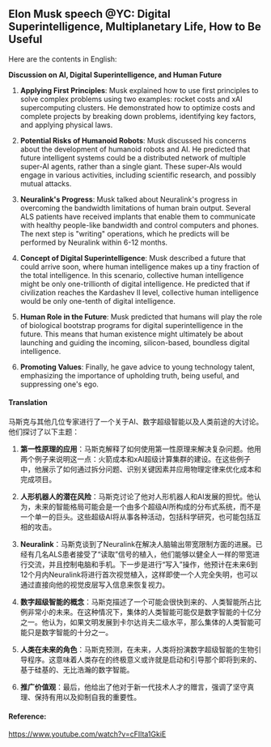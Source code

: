 ## Elon Musk speech @YC: Digital Superintelligence, Multiplanetary Life, How to Be Useful

Here are the contents in English:

**Discussion on AI, Digital Superintelligence, and Human Future**

1. **Applying First Principles**: Musk explained how to use first principles to solve complex problems using two examples: rocket costs and xAI supercomputing clusters. He demonstrated how to optimize costs and complete projects by breaking down problems, identifying key factors, and applying physical laws.

2. **Potential Risks of Humanoid Robots**: Musk discussed his concerns about the development of humanoid robots and AI. He predicted that future intelligent systems could be a distributed network of multiple super-AI agents, rather than a single giant. These super-AIs would engage in various activities, including scientific research, and possibly mutual attacks.

3. **Neuralink's Progress**: Musk talked about Neuralink's progress in overcoming the bandwidth limitations of human brain output. Several ALS patients have received implants that enable them to communicate with healthy people-like bandwidth and control computers and phones. The next step is "writing" operations, which he predicts will be performed by Neuralink within 6-12 months.

4. **Concept of Digital Superintelligence**: Musk described a future that could arrive soon, where human intelligence makes up a tiny fraction of the total intelligence. In this scenario, collective human intelligence might be only one-trillionth of digital intelligence. He predicted that if civilization reaches the Kardashev II level, collective human intelligence would be only one-tenth of digital intelligence.

5. **Human Role in the Future**: Musk predicted that humans will play the role of biological bootstrap programs for digital superintelligence in the future. This means that human existence might ultimately be about launching and guiding the incoming, silicon-based, boundless digital intelligence.

6. **Promoting Values**: Finally, he gave advice to young technology talent, emphasizing the importance of upholding truth, being useful, and suppressing one's ego.

#### Translation 

马斯克与其他几位专家进行了一个关于AI、数字超级智能以及人类前途的大讨论。他们探讨了以下主题：

1.  **第一性原理的应用**：马斯克解释了如何使用第一性原理来解决复杂问题。他用两个例子来说明这一点：火箭成本和xAI超级计算集群的建设。在这些例子中，他展示了如何通过拆分问题、识别关键因素并应用物理定律来优化成本和完成项目。

2.  **人形机器人的潜在风险**：马斯克讨论了他对人形机器人和AI发展的担忧。他认为，未来的智能格局可能会是一个由多个超级AI所构成的分布式系统，而不是一个单一的巨头。这些超级AI将从事各种活动，包括科学研究，也可能包括互相的攻击。

3.  **Neuralink**：马斯克谈到了Neuralink在解决人脑输出带宽限制方面的进展。已经有几名ALS患者接受了“读取”信号的植入，他们能够以健全人一样的带宽进行交流，并且控制电脑和手机。下一步是进行“写入”操作，他预计在未来6到12个月内Neuralink将进行首次视觉植入，这样即使一个人完全失明，也可以通过直接向他的视觉皮层写入信息来恢复视力。

4.  **数字超级智能的概念**：马斯克描述了一个可能会很快到来的、人类智能所占比例非常小的未来。在这种情况下，集体的人类智能可能仅是数字智能的十亿分之一。他认为，如果文明发展到卡尔达肖夫二级水平，那么集体的人类智能可能只是数字智能的十分之一。

5.  **人类在未来的角色**：马斯克预测，在未来，人类将扮演数字超级智能的生物引导程序。这意味着人类存在的终极意义或许就是启动和引导那个即将到来的、基于硅基的、无比浩瀚的数字智能。

6.  **推广价值观**：最后，他给出了他对于新一代技术人才的赠言，强调了坚守真理、保持有用以及抑制自我的重要性。

#### Reference: 

https://www.youtube.com/watch?v=cFIlta1GkiE